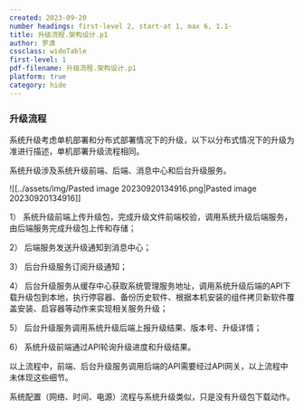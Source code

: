 ```yaml
---
created: 2023-09-20
number headings: first-level 2, start-at 1, max 6, 1.1-
title: 升级流程.架构设计.p1
author: 罗潇
cssclass: wideTable
first-level: 1
pdf-filename: 升级流程.架构设计.p1
platform: true
category: hide
---
```


### 升级流程

系统升级考虑单机部署和分布式部署情况下的升级，以下以分布式情况下的升级为准进行描述，单机部署升级流程相同。

系统升级涉及系统升级前端、后端、消息中心和后台升级服务。

![[../assets/img/Pasted image 20230920134916.png|Pasted image 20230920134916]]

1） 系统升级前端上传升级包，完成升级文件前端校验，调用系统升级后端服务，由后端服务完成升级包上传和存储；

2） 后端服务发送升级通知到消息中心；

3） 后台升级服务订阅升级通知；

4） 后台升级服务从缓存中心获取系统管理服务地址，调用系统升级后端的API下载升级包到本地，执行停容器、备份历史软件、根据本机安装的组件拷贝新软件覆盖安装、启容器等动作来实现相关服务升级；

5） 后台升级服务调用系统升级后端上报升级结果、版本号、升级详情；

6） 系统升级前端通过API轮询升级进度和升级结果。

以上流程中，前端、后台升级服务调用后端的API需要经过API网关，以上流程中未体现这些细节。

系统配置（网络、时间、电源）流程与系统升级类似，只是没有升级包下载动作。